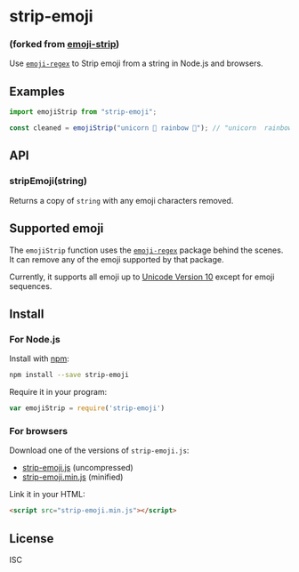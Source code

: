 strip-emoji
===========

###  (forked from [emoji-strip](https://github.com/khalifenizar/emoji-strip))

Use [`emoji-regex`](https://github.com/mathiasbynens/emoji-regex)
to Strip emoji from a string in Node.js and browsers.


Examples
--------

```typescript
import emojiStrip from "strip-emoji";

const cleaned = emojiStrip("unicorn 🦄 rainbow 🌈"); // "unicorn  rainbow "
```

API
---

### stripEmoji(string) ###

Returns a copy of `string` with any emoji characters removed.


Supported emoji
---------------

The `emojiStrip` function uses
the [`emoji-regex`](https://www.npmjs.org/package/emoji-regex) package
behind the scenes.
It can remove any of the emoji supported by that package.

Currently, it supports all emoji up to
[Unicode Version 10](http://emojipedia.org/unicode-10.0/)
except for emoji sequences.


Install
-------

### For Node.js ###

Install with [npm](https://www.npmjs.org/):
```bash
npm install --save strip-emoji
```

Require it in your program:
```js
var emojiStrip = require('strip-emoji')
```

### For browsers ###

Download one of the versions of `strip-emoji.js`:
- [strip-emoji.js](https://raw.githubusercontent.com/khalifenizar/strip-emoji/master/dist/strip-emoji.js) (uncompressed)
- [strip-emoji.min.js](https://raw.githubusercontent.com/khalifenizar/strip-emoji/master/dist/strip-emoji.min.js) (minified)

Link it in your HTML:
```html
<script src="strip-emoji.min.js"></script>
```


License
-------

ISC
